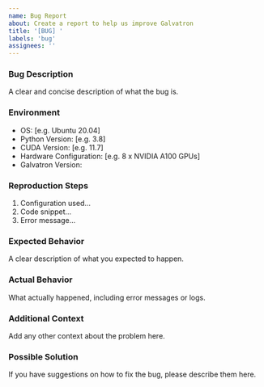 ```yaml
---
name: Bug Report
about: Create a report to help us improve Galvatron
title: '[BUG] '
labels: 'bug'
assignees: ''
---
```


### Bug Description
A clear and concise description of what the bug is.

### Environment
- OS: [e.g. Ubuntu 20.04]
- Python Version: [e.g. 3.8]
- CUDA Version: [e.g. 11.7]
- Hardware Configuration: [e.g. 8 x NVIDIA A100 GPUs]
- Galvatron Version:

### Reproduction Steps
1. Configuration used...
2. Code snippet...
3. Error message...

### Expected Behavior
A clear description of what you expected to happen.

### Actual Behavior
What actually happened, including error messages or logs.

### Additional Context
Add any other context about the problem here.

### Possible Solution
If you have suggestions on how to fix the bug, please describe them here.